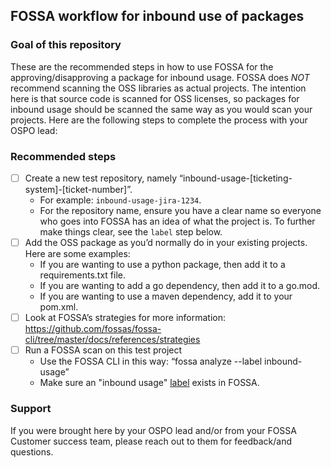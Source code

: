 ## FOSSA workflow for inbound use of packages

### Goal of this repository
These are the recommended steps in how to use FOSSA for the approving/disapproving a package for inbound usage. FOSSA does _NOT_ recommend scanning the OSS libraries as actual projects. The intention here is that source code is scanned for OSS licenses, so packages for inbound usage should be scanned the same way as you would scan your projects.
Here are the following steps to complete the process with your OSPO lead:

### Recommended steps
- [ ] Create a new test repository, namely “inbound-usage-[ticketing-system]-[ticket-number]”.
  - For example: `inbound-usage-jira-1234`. 
  - For the repository name, ensure you have a clear name so everyone who goes into FOSSA has an idea of what the project is. To further make things clear, see the `label` step below.
- [ ] Add the OSS package as you’d normally do in your existing projects. Here are some examples:
  - If you are wanting to use a python package, then add it to a requirements.txt file.
  - If you are wanting to add a go dependency, then add it to a go.mod.
  - If you are wanting to use a maven dependency, add it to your pom.xml. 
- [ ] Look at FOSSA’s strategies for more information: https://github.com/fossas/fossa-cli/tree/master/docs/references/strategies
- [ ] Run a FOSSA scan on this test project
  - Use the FOSSA CLI in this way: “fossa analyze --label inbound-usage”
  - Make sure an "inbound usage" [label](https://docs.fossa.com/docs/projects-ui-whats-new#labels) exists in FOSSA.

### Support
If you were brought here by your OSPO lead and/or from your FOSSA Customer success team, please reach out to them for feedback/and questions.
